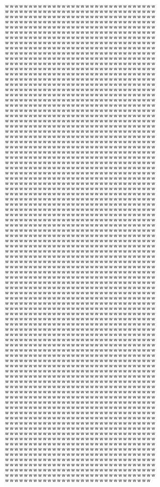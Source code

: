 w
w
w
w
w
w
w
w
w
w
w
w
w
w
w
w
w
w
w
w
w
w
w
w
w
w
w
w
w
w
w
w
w
w
w
w
w
w
w
w
w
w
w
w
w
w
w
w
w
w
w
w
w
w
w
w
w
w
w
w
w
w
w
w
w
w
w
w
w
w
w
w
w
w
w
w
w
w
w
w
w
w
w
w
w
w
w
w
w
w
w
w
w
w
w
w
w
w
w
w
w
w
w
w
w
w
w
w
w
w
w
w
w
w
w
w
w
w
w
w
w
w
w
w
w
w
w
w
w
w
w
w
w
w
w
w
w
w
w
w
w
w
w
w
w
w
w
w
w
w
w
w
w
w
w
w
w
w
w
w
w
w
w
w
w
w
w
w
w
w
w
w
w
w
w
w
w
w
w
w
w
w
w
w
w
w
w
w
w
w
w
w
w
w
w
w
w
w
w
w
w
w
w
w
w
w
w
w
w
w
w
w
w
w
w
w
w
w
w
w
w
w
w
w
w
w
w
w
w
w
w
w
w
w
w
w
w
w
w
w
w
w
w
w
w
w
w
w
w
w
w
w
w
w
w
w
w
w
w
w
w
w
w
w
w
w
w
w
w
w
w
w
w
w
w
w
w
w
w
w
w
w
w
w
w
w
w
w
w
w
w
w
w
w
w
w
w
w
w
w
w
w
w
w
w
w
w
w
w
w
w
w
w
w
w
w
w
w
w
w
w
w
w
w
w
w
w
w
w
w
w
w
w
w
w
w
w
w
w
w
w
w
w
w
w
w
w
w
w
w
w
w
w
w
w
w
w
w
w
w
w
w
w
w
w
w
w
w
w
w
w
w
w
w
w
w
w
w
w
w
w
w
w
w
w
w
w
w
w
w
w
w
w
w
w
w
w
w
w
w
w
w
w
w
w
w
w
w
w
w
w
w
w
w
w
w
w
w
w
w
w
w
w
w
w
w
w
w
w
w
w
w
w
w
w
w
w
w
w
w
w
w
w
w
w
w
w
w
w
w
w
w
w
w
w
w
w
w
w
w
w
w
w
w
w
w
w
w
w
w
w
w
w
w
w
w
w
w
w
w
w
w
w
w
w
w
w
w
w
w
w
w
w
w
w
w
w
w
w
w
w
w
w
w
w
w
w
w
w
w
w
w
w
w
w
w
w
w
w
w
w
w
w
w
w
w
w
w
w
w
w
w
w
w
w
w
w
w
w
w
w
w
w
w
w
w
w
w
w
w
w
w
w
w
w
w
w
w
w
w
w
w
w
w
w
w
w
w
w
w
w
w
w
w
w
w
w
w
w
w
w
w
w
w
w
w
w
w
w
w
w
w
w
w
w
w
w
w
w
w
w
w
w
w
w
w
w
w
w
w
w
w
w
w
w
w
w
w
w
w
w
w
w
w
w
w
w
w
w
w
w
w
w
w
w
w
w
w
w
w
w
w
w
w
w
w
w
w
w
w
w
w
w
w
w
w
w
w
w
w
w
w
w
w
w
w
w
w
w
w
w
w
w
w
w
w
w
w
w
w
w
w
w
w
w
w
w
w
w
w
w
w
w
w
w
w
w
w
w
w
w
w
w
w
w
w
w
w
w
w
w
w
w
w
w
w
w
w
w
w
w
w
w
w
w
w
w
w
w
w
w
w
w
w
w
w
w
w
w
w
w
w
w
w
w
w
w
w
w
w
w
w
w
w
w
w
w
w
w
w
w
w
w
w
w
w
w
w
w
w
w
w
w
w
w
w
w
w
w
w
w
w
w
w
w
w
w
w
w
w
w
w
w
w
w
w
w
w
w
w
w
w
w
w
w
w
w
w
w
w
w
w
w
w
w
w
w
w
w
w
w
w
w
w
w
w
w
w
w
w
w
w
w
w
w
w
w
w
w
w
w
w
w
w
w
w
w
w
w
w
w
w
w
w
w
w
w
w
w
w
w
w
w
w
w
w
w
w
w
w
w
w
w
w
w
w
w
w
w
w
w
w
w
w
w
w
w
w
w
w
w
w
w
w
w
w
w
w
w
w
w
w
w
w
w
w
w
w
w
w
w
w
w
w
w
w
w
w
w
w
w
w
w
w
w
w
w
w
w
w
w
w
w
w
w
w
w
w
w
w
w
w
w
w
w
w
w
w
w
w
w
w
w
w
w
w
w
w
w
w
w
w
w
w
w
w
w
w
w
w
w
w
w
w
w
w
w
w
w
w
w
w
w
w
w
w
w
w
w
w
w
w
w
w
w
w
w
w
w
w
w
w
w
w
w
w
w
w
w
w
w
w
w
w
w
w
w
w
w
w
w
w
w
w
w
w
w
w
w
w
w
w
w
w
w
w
w
w
w
w
w
w
w
w
w
w
w
w
w
w
w
w
w
w
w
w
w
w
w
w
w
w
w
w
w
w
w
w
w
w
w
w
w
w
w
w
w
w
w
w
w
w
w
w
w
w
w
w
w
w
w
w
w
w
w
w
w
w
w
w
w
w
w
w
w
w
w
w
w
w
w
w
w
w
w
w
w
w
w
w
w
w
w
w
w
w
w
w
w
w
w
w
w
w
w
w
w
w
w
w
w
w
w
w
w
w
w
w
w
w
w
w
w
w
w
w
w
w
w
w
w
w
w
w
w
w
w
w
w
w
w
w
w
w
w
w
w
w
w
w
w
w
w
w
w
w
w
w
w
w
w
w
w
w
w
w
w
w
w
w
w
w
w
w
w
w
w
w
w
w
w
w
w
w
w
w
w
w
w
w
w
w
w
w
w
w
w
w
w
w
w
w
w
w
w
w
w
w
w
w
w
w
w
w
w
w
w
w
w
w
w
w
w
w
w
w
w
w
w
w
w
w
w
w
w
w
w
w
w
w
w
w
w
w
w
w
w
w
w
w
w
w
w
w
w
w
w
w
w
w
w
w
w
w
w
w
w
w
w
w
w
w
w
w
w
w
w
w
w
w
w
w
w
w
w
w
w
w
w
w
w
w
w
w
w
w
w
w
w
w
w
w
w
w
w
w
w
w
w
w
w
w
w
w
w
w
w
w
w
w
w
w
w
w
w
w
w
w
w
w
w
w
w
w
w
w
w
w
w
w
w
w
w
w
w
w
w
w
w
w
w
w
w
w
w
w
w
w
w
w
w
w
w
w
w
w
w
w
w
w
w
w
w
w
w
w
w
w
w
w
w
w
w
w
w
w
w
w
w
w
w
w
w
w
w
w
w
w
w
w
w
w
w
w
w
w
w
w
w
w
w
w
w
w
w
w
w
w
w
w
w
w
w
w
w
w
w
w
w
w
w
w
w
w
w
w
w
w
w
w
w
w
w
w
w
w
w
w
w
w
w
w
w
w
w
w
w
w
w
w
w
w
w
w
w
w
w
w
w
w
w
w
w
w
w
w
w
w
w
w
w
w
w
w
w
w
w
w
w
w
w
w
w
w
w
w
w
w
w
w
w
w
w
w
w
w
w
w
w
w
w
w
w
w
w
w
w
w
w
w
w
w
w
w
w
w
w
w
w
w
w
w
w
w
w
w
w
w
w
w
w
w
w
w
w
w
w
w
w
w
w
w
w
w
w
w
w
w
w
w
w
w
w
w
w
w
w
w
w
w
w
w
w
w
w
w
w
w
w
w
w
w
w
w
w
w
w
w
w
w
w
w
w
w
w
w
w
w
w
w
w
w
w
w
w
w
w
w
w
w
w
w
w
w
w
w
w
w
w
w
w
w
w
w
w
w
w
w
w
w
w
w
w
w
w
w
w
w
w
w
w
w
w
w
w
w
w
w
w
w
w
w
w
w
w
w
w
w
w
w
w
w
w
w
w
w
w
w
w
w
w
w
w
w
w
w
w
w
w
w
w
w
w
w
w
w
w
w
w
w
w
w
w
w
w
w
w
w
w
w
w
w
w
w
w
w
w
w
w
w
w
w
w
w
w
w
w
w
w
w
w
w
w
w
w
w
w
w
w
w
w
w
w
w
w
w
w
w
w
w
w
w
w
w
w
w
w
w
w
w
w
w
w
w
w
w
w
w
w
w
w
w
w
w
w
w
w
w
w
w
w
w
w
w
w
w
w
w
w
w
w
w
w
w
w
w
w
w
w
w
w
w
w
w
w
w
w
w
w
w
w
w
w
w
w
w
w
w
w
w
w
w
w
w
w
w
w
w
w
w
w
w
w
w
w
w
w
w
w
w
w
w
w
w
w
w
w
w
w
w
w
w
w
w
w
w
w
w
w
w
w
w
w
w
w
w
w
w
w
w
w
w
w
w
w
w
w
w
w
w
w
w
w
w
w
w
w
w
w
w
w
w
w
w
w
w
w
w
w
w
w
w
w
w
w
w
w
w
w
w
w
w
w
w
w
w
w
w
w
w
w
w
w
w
w
w
w
w
w
w
w
w
w
w
w
w
w
w
w
w
w
w
w
w
w
w
w
w
w
w
w
w
w
w
w
w
w
w
w
w
w
w
w
w
w
w
w
w
w
w
w
w
w
w
w
w
w
w
w
w
w
w
w
w
w
w
w
w
w
w
w
w
w
w
w
w
w
w
w
w
w
w
w
w
w
w
w
w
w
w
w
w
w
w
w
w
w
w
w
w
w
w
w
w
w
w
w
w
w
w
w
w
w
w
w
w
w
w
w
w
w
w
w
w
w
w
w
w
w
w
w
w
w
w
w
w
w
w
w
w
w
w
w
w
w
w
w
w
w
w
w
w
w
w
w
w
w
w
w
w
w
w
w
w
w
w
w
w
w
w
w
w
w
w
w
w
w
w
w
w
w
w
w
w
w
w
w
w
w
w
w
w
w
w
w
w
w
w
w
w
w
w
w
w
w
w
w
w
w
w
w
w
w
w
w
w
w
w
w
w
w
w
w
w
w
w
w
w
w
w
w
w
w
w
w
w
w
w
w
w
w
w
w
w
w
w
w
w
w
w
w
w
w
w
w
w
w
w
w
w
w
w
w
w
w
w
w
w
w
w
w
w
w
w
w
w
w
w
w
w
w
w
w
w
w
w
w
w
w
w
w
w
w
w
w
w
w
w
w
w
w
w
w
w
w
w
w
w
w
w
w
w
w
w
w
w
w
w
w
w
w
w
w
w
w
w
w
w
w
w
w
w
w
w
w
w
w
w
w
w
w
w
w
w
w
w
w
w
w
w
w
w
w
w
w
w
w
w
w
w
w
w
w
w
w
w
w
w
w
w
w
w
w
w
w
w
w
w
w
w
w
w
w
w
w
w
w
w
w
w
w
w
w
w
w
w
w
w
w
w
w
w
w
w
w
w
w
w
w
w
w
w
w
w
w
w
w
w
w
w
w
w
w
w
w
w
w
w
w
w
w
w
w
w
w
w
w
w
w
w
w
w
w
w
w
w
w
w
w
w
w
w
w
w
w
w
w
w
w
w
w
w
w
w
w
w
w
w
w
w
w
w
w
w
w
w
w
w
w
w
w
w
w
w
w
w
w
w
w
w
w
w
w
w
w
w
w
w
w
w
w
w
w
w
w
w
w
w
w
w
w
w
w
w
w
w
w
w
w
w
w
w
w
w
w
w
w
w
w
w
w
w
w
w
w
w
w
w
w
w
w
w
w
w
w
w
w
w
w
w
w
w
w
w
w
w
w
w
w
w
w
w
w
w
w
w
w
w
w
w
w
w
w
w
w
w
w
w
w
w
w
w
w
w
w
w
w
w
w
w
w
w
w
w
w
w
w
w
w
w
w
w
w
w
w
w
w
w
w
w
w
w
w
w
w
w
w
w
w
w
w
w
w
w
w
w
w
w
w
w
w
w
w
w
w
w
w
w
w
w
w
w
w
w
w
w
w
w
w
w
w
w
w
w
w
w
w
w
w
w
w
w
w
w
w
w
w
w
w
w
w
w
w
w
w
w
w
w
w
w
w
w
w
w
w
w
w
w
w
w
w
w
w
w
w
w
w
w
w
w
w
w
w
w
w
w
w
w
w
w
w
w
w
w
w
w
w
w
w
w
w
w
w
w
w
w
w
w
w
w
w
w
w
w
w
w
w
w
w
w
w
w
w
w
w
w
w
w
w
w
w
w
w
w
w
w
w
w
w
w
w
w
w
w
w
w
w
w
w
w
w
w
w
w
w
w
w
w
w
w
w
w
w
w
w
w
w
w
w
w
w
w
w
w
w
w
w
w
w
w
w
w
w
w
w
w
w
w
w
w
w
w
w
w
w
w
w
w
w
w
w
w
w
w
w
w
w
w
w
w
w
w
w
w
w
w
w
w
w
w
w
w
w
w
w
w
w
w
w
w
w
w
w
w
w
w
w
w
w
w
w
w
w
w
w
w
w
w
w
w
w
w
w
w
w
w
w
w
w
w
w
w
w
w
w
w
w
w
w
w
w
w
w
w
w
w
w
w
w
w
w
w
w
w
w
w
w
w
w
w
w
w
w
w
w
w
w
w
w
w
w
w
w
w
w
w
w
w
w
w
w
w
w
w
w
w
w
w
w
w
w
w
w
w
w
w
w
w
w
w
w
w
w
w
w
w
w
w
w
w
w
w
w
w
w
w
w
w
w
w
w
w
w
w
w
w
w
w
w
w
w
w
w
w
w
w
w
w
w
w
w
w
w
w
w
w
w
w
w
w
w
w
w
